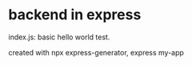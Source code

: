 # backend in express

index.js: basic hello world test.

created with npx express-generator, express my-app